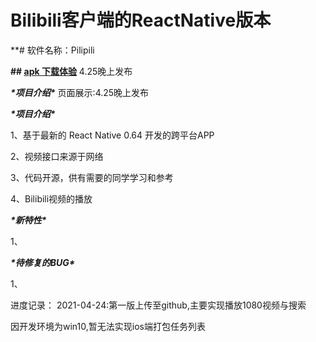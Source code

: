 # Bilibili客户端的ReactNative版本
**# 软件名称：Pilipili



**## [apk 下载体验]()**
4.25晚上发布

***\*项目介绍\****
页面展示:4.25晚上发布


***\*项目介绍\****



1、基于最新的 React Native 0.64 开发的跨平台APP



2、视频接口来源于网络



3、代码开源，供有需要的同学学习和参考



4、Bilibili视频的播放



***\*新特性\****



1、





***\*待修复的BUG\****

 1、



进度记录：
2021-04-24:第一版上传至github,主要实现播放1080视频与搜索

因开发环境为win10,暂无法实现ios端打包任务列表



